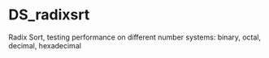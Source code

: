 # DS_radixsrt
Radix Sort, testing performance on different number systems: binary, octal, decimal, hexadecimal
